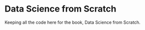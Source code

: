 Data Science from Scratch
=========================

Keeping all the code here for the book, Data Science from Scratch.